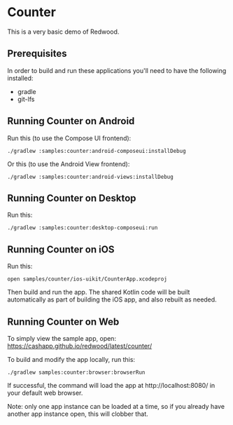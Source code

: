 Counter
=======

This is a very basic demo of Redwood.


Prerequisites
-------------

In order to build and run these applications you'll need to have the following installed:
- gradle
- git-lfs


Running Counter on Android
----------------------

Run this (to use the Compose UI frontend):

```
./gradlew :samples:counter:android-composeui:installDebug
```

Or this (to use the Android View frontend):

```
./gradlew :samples:counter:android-views:installDebug
```


Running Counter on Desktop
----------------------

Run this:

```
./gradlew :samples:counter:desktop-composeui:run
```


Running Counter on iOS
----------------------

Run this:
```
open samples/counter/ios-uikit/CounterApp.xcodeproj
```

Then build and run the app. The shared Kotlin code will be built automatically as part of building the iOS app, and also rebuilt as needed.


Running Counter on Web
----------------------

To simply view the sample app, open: https://cashapp.github.io/redwood/latest/counter/

To build and modify the app locally, run this:
```
./gradlew samples:counter:browser:browserRun
```

If successful, the command will load the app at http://localhost:8080/ in your default web browser.

Note: only one app instance can be loaded at a time, so if you already have another app instance open, this will clobber that.

